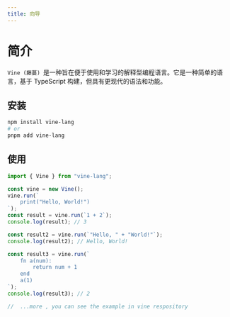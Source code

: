 ```yaml
---
title: 向导
---
```


# 简介

`Vine (藤蔓) `是一种旨在便于使用和学习的解释型编程语言。它是一种简单的语言，基于 TypeScript 构建，但具有更现代的语法和功能。


## 安装

```bash
npm install vine-lang
# or
pnpm add vine-lang

```

## 使用

```typescript
import { Vine } from "vine-lang";

const vine = new Vine();
vine.run(`
    print("Hello, World!")
`);
const result = vine.run(`1 + 2`);
console.log(result); // 3

const result2 = vine.run(`"Hello, " + "World!"`);
console.log(result2); // Hello, World!

const result3 = vine.run(`
    fn a(num):
        return num + 1
    end
    a(1)
`);
console.log(result3); // 2

//  ...more , you can see the example in vine respository
```

